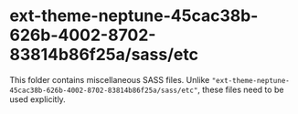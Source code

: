# ext-theme-neptune-45cac38b-626b-4002-8702-83814b86f25a/sass/etc

This folder contains miscellaneous SASS files. Unlike `"ext-theme-neptune-45cac38b-626b-4002-8702-83814b86f25a/sass/etc"`, these files
need to be used explicitly.
